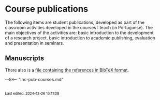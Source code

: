 # Course publications

The following items are student publications, developed as part of the classroom activities developed in the courses I teach (in Portuguese). The main objectives of the activities are: basic introduction to the development of a research project, basic introduction to academic publishing, evaluation and presentation in seminars.


## Manuscripts

There also is a [file containing the references in BibTeX format](include/inc-pub-courses.bib).

--8<-- "inc-pub-courses.md"


<br><sub>Last edited: 2024-12-26 16:11:08</sub>
